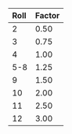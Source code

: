 | Roll | Factor  |
|:---- |:--------|
| 2    | 0.50    | 
| 3    | 0.75    |
| 4    | 1.00    |
| 5-8  | 1.25    |
| 9    | 1.50    |
| 10   | 2.00    |
| 11   | 2.50    |
| 12   | 3.00    |
